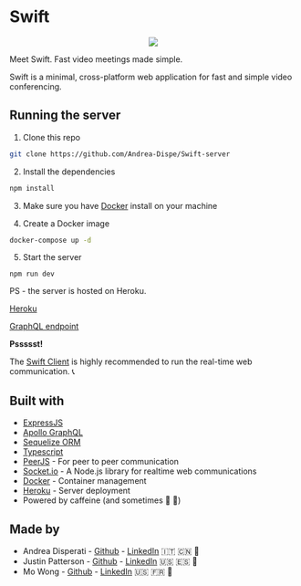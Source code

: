 # Swift

<p align="center">
  <img src="assets/readmeswift.png" />
</p>

Meet Swift. Fast video meetings made simple.

Swift is a minimal, cross-platform web application for fast and simple video conferencing.

## Running the server

1. Clone this repo
```bash
git clone https://github.com/Andrea-Dispe/Swift-server
```
2. Install the dependencies
```bash
npm install
```
3. Make sure you have [Docker](https://www.docker.com/) install on your machine

4. Create a Docker image
```bash
docker-compose up -d
```
5. Start the server
```
npm run dev
```

PS - the server is hosted on Heroku.

[Heroku](http://fathomless-eyrie-92787.herokuapp.com/)

[GraphQL endpoint](http://fathomless-eyrie-92787.herokuapp.com/graphql)

**Pssssst!**

The [Swift Client](https://github.com/Andrea-Dispe/Swift-client) is highly recommended to run the real-time web communication. 📞

## Built with
* [ExpressJS](https://expressjs.com/)
* [Apollo GraphQL](https://www.apollographql.com/docs/)
* [Sequelize ORM](https://sequelize.org/)
* [Typescript](https://www.typescriptlang.org/)
* [PeerJS](https://peerjs.com/) - For peer to peer communication
* [Socket.io](https://socket.io/) - A Node.js library for realtime web communications
* [Docker](https://www.docker.com/) - Container management
* [Heroku](https://www.heroku.com/) - Server deployment
* Powered by caffeine (and sometimes 🍷 🍻)

## Made by
* Andrea Disperati - [Github](https://github.com/Andrea-Dispe) - [LinkedIn](https://www.linkedin.com/in/andrea-dispe/) 🇮🇹 🇨🇳 🍝
* Justin Patterson - [Github](https://github.com/ajustinpatterson) - [LinkedIn](https://www.linkedin.com/in/ajustinpatterson/) 🇺🇸 🇪🇸 🍦
* Mo Wong - [Github](https://github.com/ommwong) - [LinkedIn](https://www.linkedin.com/in/mowong1) 🇺🇸 🇫🇷 🍜




